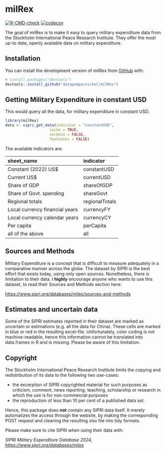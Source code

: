 
<!-- README.md is generated from README.Rmd. Please edit that file -->

# milRex

<!-- badges: start -->

[![R-CMD-check](https://github.com/datapumpernickel/milRex/actions/workflows/R-CMD-check.yaml/badge.svg)](https://github.com/datapumpernickel/milRex/actions/workflows/R-CMD-check.yaml)
[![codecov](https://codecov.io/gh/datapumpernickel/milRex/graph/badge.svg?token=08ULI3CEWH)](https://codecov.io/gh/datapumpernickel/milRex)

<!-- badges: end -->

The goal of milRex is to make it easy to query military expenditure data
from the Stockholm International Peace Research Institute. They offer
the most up-to date, openly available data on military expenditure.

## Installation

You can install the development version of milRex from
[GitHub](https://github.com/) with:

``` r
# install.packages("devtools")
devtools::install_github("datapumpernickel/milRex")
```

## Getting Military Expenditure in constant USD

This would query all the data, for military expenditure in constant USD.

``` r
library(milRex)
data <- sipri_get_data(indicator = "constantUSD", 
                    cache = TRUE,
                    verbose = FALSE,
                    footnotes = FALSE)
```

The available indicators are:

| sheet_name                     | indicator      |
|:-------------------------------|:---------------|
| Constant (2022) US\$           | constantUSD    |
| Current US\$                   | currentUSD     |
| Share of GDP                   | shareOfGDP     |
| Share of Govt. spending        | shareGovt      |
| Regional totals                | regionalTotals |
| Local currency financial years | currencyFY     |
| Local currency calendar years  | currencyCY     |
| Per capita                     | perCapita      |
| all of the above               | all            |

## Sources and Methods

Military Expenditure is a concept that is difficult to measure
adequately in a comparative manner across the globe. The dataset by
SIPRI is the best effort that exists today, using only open sources.
Nonetheless, there is limitation to their data. I **highly** encourage
anyone who wants to use this dataset, to read their Sources and Methods
section here:

<https://www.sipri.org/databases/milex/sources-and-methods>

## Estimates and uncertain data

Some of the SIPRI estimates reported in their dataset are marked as
uncertain or estimations (e.g. all the data for China). These cells are
marked in blue or red in the resulting excel-file. Unfortunately, color
coding is not machine-readable, hence this information cannot be
translated into data.frames in R and is missing. Please be aware of this
limitation.

## Copyright

The Stockholm International Peace Research Institute limits the copying
and redistribution of its data to the following two use-cases:

- the excerption of SIPRI copyrighted material for such purposes as
  criticism, comment, news reporting, teaching, scholarship or research
  in which the use is for non-commercial purposes
- the reproduction of less than 10 per cent of a published data set.

Hence, this package does **not** contain any SIPRI data itself. It
merely automatizes the access through the website, by making the
corresponding POST request and cleaning the resulting xlsx file into
tidy formats.

Please make sure to cite SIPRI when using their data with:

*SIPRI Military Expenditure Database 2024,
<https://www.sipri.org/databases/milex>*
